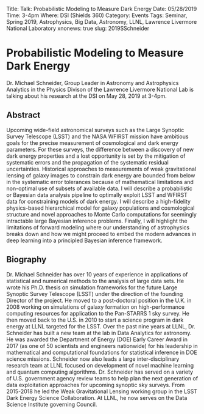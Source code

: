 Title: Talk: Probabilistic Modeling to Measure Dark Energy
Date: 05/28/2019
Time: 3-4pm
Where: DSI (Shields 360)
Category: Events
Tags: Seminar, Spring 2019, Astrophysics, Big Data, Astronomy, LLNL, Lawrence Livermore National Laboratory
xnonews: true
slug: 2019SSchneider

# Probabilistic Modeling to Measure Dark Energy

Dr. Michael Schneider, Group Leader in Astronomy and Astrophysics Analytics in the Physics Divison of the Lawrence Livermore National Lab is talking about his research at the DSI on May 28, 2019 at 3-4pm.

## Abstract

Upcoming wide-field astronomical surveys such as the  Large Synoptic Survey Telescope (LSST) and the NASA WFIRST mission have ambitious goals for the precise measurement of cosmological and dark energy parameters. For these surveys, the difference between a discovery of new dark energy properties and a lost opportunity is set by the mitigation of systematic errors and the propagation of the systematic residual uncertainties. Historical approaches to measurements of weak gravitational lensing of galaxy images to constrain dark energy are bounded from below in the systematic error tolerances because of mathematical limitations and non-optimal use of subsets of available data. I will describe a probabilistic or Bayesian data analysis pipeline to optimally exploit LSST and WFIRST data for constraining models of dark energy. I will describe a high-fidelity physics-based hierarchical model for galaxy populations and cosmological structure and novel approaches to Monte Carlo computations for seemingly intractable large Bayesian inference problems. Finally, I will highlight the limitations of forward modeling where our understanding of astrophysics breaks down and how we might proceed to embed the modern advances in deep learning into a principled Bayesian inference framework. 

## Biography

Dr. Michael Schneider has over 10 years of experience in applications of statistical and numerical methods to the analysis of large data sets. He wrote his Ph.D. thesis on simulation frameworks for the future Large Synoptic Survey Telescope (LSST) under the direction of the founding Director of the project. He moved to a post-doctoral position in the U.K. in 2008 working on simulations of galaxy formation on high-performance computing resources for application to the Pan-STARRS 1 sky survey. He then moved back to the U.S. in 2010 to start a science program in dark energy at LLNL targeted for the LSST.  Over the past nine years at LLNL, Dr. Schneider has built a new team at the lab in Data Analytics for astronomy. He was awarded the Department of Energy (DOE) Early Career Award in 2017 (as one of 50 scientists and engineers nationwide) for his leadership in mathematical and computational foundations for statistical inference in DOE science missions. Schneider now also leads a large inter-disciplinary research team at LLNL focused on development of novel machine learning and quantum computing algorithms. Dr. Schneider has served on a variety of U.S. government agency review teams to help plan the next generation of data exploitation approaches for upcoming synoptic sky surveys. From 2015-2018 he led the Weak Gravitational Lensing working group in the LSST Dark Energy Science Collaboration. At LLNL, he now serves on the Data Science Institute governing Council. 


